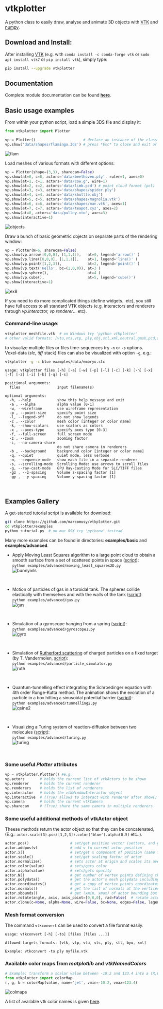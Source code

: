 # vtkplotter

A python class to easily draw, analyse and animate 3D objects with [VTK](https://www.vtk.org/) 
and [numpy](http://www.numpy.org/).


## Download and Install:
After installing [VTK](https://www.vtk.org/) (e.g. with 
`conda install -c conda-forge vtk`
or `sudo apt install vtk7` 
or `pip install vtk`), simply type:
```bash
pip install --upgrade vtkplotter
```


## Documentation
Complete module documentation can be found [**here**](https://vtkplotter.embl.es).



## Basic usage examples
From within your python script, load a simple 3DS file and display it:
```python
from vtkplotter import Plotter

vp = Plotter()                      # declare an instance of the class
vp.show('data/shapes/flamingo.3ds') # press *Esc* to close and exit or *q* to continue
```
![flam](https://user-images.githubusercontent.com/32848391/47579206-9b88ab80-d94b-11e8-9f04-132698fd5ea3.png)
<br />


Load meshes of various formats with different options:
```python
vp = Plotter(shape=(3,3), sharecam=False)
vp.show(at=0, c=0, actors='data/beethoven.ply', ruler=1, axes=0)
vp.show(at=1, c=1, actors='data/cow.g', wire=1)
vp.show(at=2, c=2, actors='data/limb.pcd') # point cloud format (pcl)
vp.show(at=3, c=3, actors='data/shapes/spider.ply')
vp.show(at=4, c=4, actors='data/shuttle.obj')
vp.show(at=5, c=5, actors='data/shapes/magnolia.vtk')
vp.show(at=6, c=6, actors='data/shapes/man.vtk', axes=1)
vp.show(at=7, c=7, actors='data/teapot.xyz', axes=2)
vp.show(at=8, actors='data/pulley.vtu', axes=3)
vp.show(interactive=1)
```
![objects](https://user-images.githubusercontent.com/32848391/43654734-8d126a96-974c-11e8-80d6-73cf224c0511.png)
<br />

Draw a bunch of basic geometric objects on separate parts of the rendering window:
```python
vp = Plotter(N=6, sharecam=False)
vp.show(vp.arrow([0,0,0], [1,1,1]),   at=0, legend='arrow()' )
vp.show(vp.line([0,0,0], [1,1,1]),    at=1, legend='line()' )
vp.show(vp.point([1,2,3]),            at=2, legend='point()' )
vp.show(vp.text('Hello', bc=(1,0,0)), at=3 )
vp.show(vp.sphere(),                  at=4 )
vp.show(vp.cube(),                    at=5, legend='cube()')
vp.show(interactive=1)
```
![ex8](https://user-images.githubusercontent.com/32848391/32666975-91690102-c639-11e7-8f7b-ad07bd6019da.png)
<br />


If you need to do more complicated things (define widgets.. etc), you still have full access 
to all standard VTK objects (e.g. interactors and renderers through *vp.interactor, vp.renderer*... etc).
<br />



### Command-line usage:
```bash
vtkplotter meshfile.vtk  # on Windows try 'python vtkplotter'
# other valid formats: [vtu,vts,vtp, ply,obj,stl,xml,neutral,gmsh,pcd,xyz,txt,byu, tif,slc, png,jpg]
```
to visualize multiple files or files time-sequences try `-n` or `-s` options.<br />
Voxel-data (*slc*, *tiff* stack) files can also be visualized with option `-g`, e.g.:
```bash
vtkplotter -g -c blue examples/data/embryo.slc
```

```
usage: vtkplotter files [-h] [-a] [-w] [-p] [-l] [-c] [-k] [-n] [-x] [-f] [-z] [-i] [-b] [-q] [-s]

positional arguments:
  files                 Input filename(s)

optional arguments:
  -h, --help            show this help message and exit
  -a , --alpha          alpha value [0-1]
  -w, --wireframe       use wireframe representation
  -p , --point-size     specify point size
  -l, --legend-off      do not show legends
  -c , --color          mesh color [integer or color name]
  -k, --show-scalars    use scalars as colors
  -x , --axes-type      specify axes type [0-3]
  -f, --full-screen     full screen mode
  -z , --zoom           zooming factor
  -i, --no-camera-share
                        do not share camera in renderers
  -b , --background     background color [integer or color name]
  -q, --quiet           quiet mode, less verbose
  -n, --sequence-mode   show each file in a separate renderer
  -s, --scrolling-mode  Scrolling Mode: use arrows to scroll files
  -g, --ray-cast-mode   GPU Ray-casting Mode for SLC/TIFF files
  -gz , --z-spacing     Volume z-spacing factor [1]
  -gy , --y-spacing     Volume y-spacing factor [1]
```
<br />


## Examples Gallery
A get-started tutorial script is available for download:
```bash
git clone https://github.com/marcomusy/vtkplotter.git
cd vtkplotter/examples
python tutorial.py  # on mac OSX try 'pythonw' instead
```
Many more examples can be found in directories: **examples/basic** and **examples/advanced**.
<br />


- Apply Moving Least Squares algorithm to a large point cloud to obtain a smooth surface 
from a set of scattered points in space 
([script](https://github.com/marcomusy/vtkplotter/blob/master/examples/advanced/moving_least_squares2D.py)):<br />
`python examples/advanced/moving_least_squares2D.py`<br />
![bunnymls](https://user-images.githubusercontent.com/32848391/43954472-ef161148-9c9c-11e8-914d-1ba57718da74.png)
<br />


- Motion of particles of gas in a toroidal tank. The spheres collide elastically with themselves and
with the walls of the tank 
([script](https://github.com/marcomusy/vtkplotter/blob/master/examples/advanced/gas.py)):<br />
`python examples/advanced/gas.py`<br />
![gas](https://user-images.githubusercontent.com/32848391/39139206-90d644ca-4721-11e8-95b9-8aceeb3ac742.gif)
<br />


- Simulation of a gyroscope hanging from a spring
([script](https://github.com/marcomusy/vtkplotter/blob/master/examples/advanced/gyroscope1.py)):<br />
`python examples/advanced/gyroscope1.py`<br />
![gyro](https://user-images.githubusercontent.com/32848391/39766016-85c1c1d6-52e3-11e8-8575-d167b7ce5217.gif)
<br />


- Simulation of [Rutherford scattering](https://en.wikipedia.org/wiki/Rutherford_scattering) 
of charged particles on a fixed target (by T. Vandermolen,
[script](https://github.com/marcomusy/vtkplotter/blob/master/examples/advanced/particle_simulator.py)):<br />
`python examples/advanced/particle_simulator.py`<br />
![ruth](https://user-images.githubusercontent.com/32848391/43984362-5c545a0e-9d00-11e8-8ce5-572b96bb91d1.gif)
<br />


- Quantum-tunnelling effect integrating the Schroedinger equation with 4th order Runge-Kutta method. 
The animation shows the evolution of a particle in a box hitting a sinusoidal potential barrier
([script](https://github.com/marcomusy/vtkplotter/blob/master/examples/advanced/tunnelling2.py)):<br />
`python examples/advanced/tunnelling2.py`<br />
![qsine2](https://user-images.githubusercontent.com/32848391/47751431-06aae880-dc92-11e8-9fcf-6659123edbfa.gif)
<br />


- Visualizing a Turing system of reaction-diffusion between two molecules
([script](https://github.com/marcomusy/vtkplotter/blob/master/examples/advanced/turing.py)):<br />
`python examples/advanced/turing.py`<br />
![turing](https://user-images.githubusercontent.com/32848391/40665257-1412a30e-635d-11e8-9536-4c73bf6bdd92.gif)
<br />



### Some useful *Plotter* attributes
```python
vp = vtkplotter.Plotter() #e.g.
vp.actors       # holds the current list of vtkActors to be shown
vp.renderer     # holds the current renderer
vp.renderers    # holds the list of renderers
vp.interactor   # holds the vtkWindowInteractor object
vp.interactive  # (True) allows to interact with renderer after show()
vp.camera       # holds the current vtkCamera
vp.sharecam     # (True) share the same camera in multiple renderers
```


### Some useful additional methods of vtkActor object
Theese methods return the actor object so that they can be concatenated,
(E.g.: `actor.scale(3).pos([1,2,3]).color('blue').alpha(0.5)` etc..).
```python
actor.pos()                   # set/get position vector (setters, and getters if no argument is given)
actor.addpos(v)               # add v to current actor position
actor.x()                     # set/get x component of position (same for y and z)
actor.scale()                 # set/get scaling factor of actor
actor.normalize()             # sets actor at origin and scales its average size to 1
actor.color(value)            # sets/gets color
actor.alpha(value)            # sets/gets opacity
actor.N()                     # get number of vertex points defining the surface actor
actor.polydata()              # get the actor's mesh polydata including its current transformation
actor.coordinates()           # get a copy of vertex points coordinates (use copy=False to get references)
actor.normals()               # get the list of normals at the vertices of the surface
actor.xbounds()               # get (xmin, xmax) of actor bounding box (same for y and z)
actor.rotate(angle, axis, axis_point=[0,0,0], rad=False)  # rotate actor around axis
actor.clone(c=None, alpha=None, wire=False, bc=None, edges=False, legend=None, texture=None)
```


### Mesh format conversion
The command `vtkconvert` can be used to convert a file format easily:
```
usage: vtkconvert [-h] [-to] [files [files ...]]

Allowed targets formats: [vtk, vtp, vtu, vts, ply, stl, byu, xml]

Example: vtkconvert -to ply myfile.vtk
```


### Available color maps from *matplotlib* and *vtkNamedColors*
```python
# Example: transform a scalar value between -10.2 and 123.4 into a (R,G,B) color using the 'jet' map:
from vtkplotter import colorMap
r, g, b = colorMap(value, name='jet', vmin=-10.2, vmax=123.4)
```
![colmaps](https://user-images.githubusercontent.com/32848391/42942959-c8b50eec-8b61-11e8-930a-00dcffdca601.png)

A list of available vtk color names is given [here](https://vtkplotter.embl.es/vtkcolors.html).
<br />
